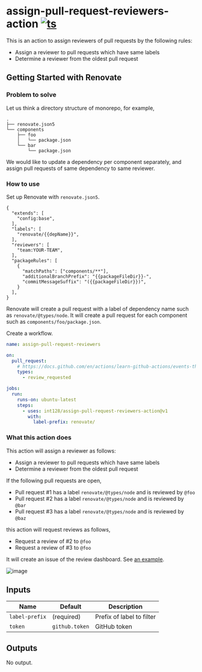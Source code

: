 # assign-pull-request-reviewers-action [![ts](https://github.com/int128/assign-pull-request-reviewers-action/actions/workflows/ts.yaml/badge.svg)](https://github.com/int128/assign-pull-request-reviewers-action/actions/workflows/ts.yaml)

This is an action to assign reviewers of pull requests by the following rules:

- Assign a reviewer to pull requests which have same labels
- Determine a reviewer from the oldest pull request


## Getting Started with Renovate

### Problem to solve

Let us think a directory structure of monorepo, for example,

```
.
├── renovate.json5
└── components
    ├── foo
    │   └── package.json
    └── bar
        └── package.json
```

We would like to update a dependency per component separately, and assign pull requests of same dependency to same reviewer.


### How to use

Set up Renovate with `renovate.json5`.

```json5
{
  "extends": [
    "config:base",
  ],
  "labels": [
    "renovate/{{depName}}",
  ],
  "reviewers": [
    "team:YOUR-TEAM",
  ],
  "packageRules": [
    {
      "matchPaths": ["components/**"],
      "additionalBranchPrefix": "{{packageFileDir}}-",
      "commitMessageSuffix": "({{packageFileDir}})",
    }
  ],
}
```

Renovate will create a pull request with a label of dependency name such as `renovate/@types/node`.
It will create a pull request for each component such as `components/foo/package.json`.

Create a workflow.

```yaml
name: assign-pull-request-reviewers

on:
  pull_request:
    # https://docs.github.com/en/actions/learn-github-actions/events-that-trigger-workflows#pull_request
    types:
      - review_requested

jobs:
  run:
    runs-on: ubuntu-latest
    steps:
      - uses: int128/assign-pull-request-reviewers-action@v1
        with:
          label-prefix: renovate/
```


### What this action does

This action will assign a reviewer as follows:

- Assign a reviewer to pull requests which have same labels
- Determine a reviewer from the oldest pull request

If the following pull requests are open,

- Pull request #1 has a label `renovate/@types/node` and is reviewed by `@foo`
- Pull request #2 has a label `renovate/@types/node` and is reviewed by `@bar`
- Pull request #3 has a label `renovate/@types/node` and is reviewed by `@baz`

this action will request reviews as follows,

- Request a review of #2 to `@foo`
- Request a review of #3 to `@foo`

It will create an issue of the review dashboard.
See [an example](https://github.com/int128/assign-pull-request-reviewers-action/issues/9).

![image](https://user-images.githubusercontent.com/321266/148638925-a9fc4109-6511-4baa-9304-777758efea96.png)


## Inputs

| Name | Default | Description
|------|----------|------------
| `label-prefix` | (required) | Prefix of label to filter
| `token` | `github.token` | GitHub token


## Outputs

No output.
